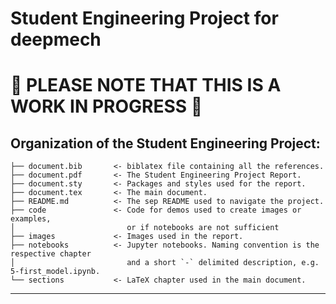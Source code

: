 # Student Engineering Project for deepmech

# 🚧 PLEASE NOTE THAT THIS IS A WORK IN PROGRESS 🚧

## Organization of the Student Engineering Project:

    ├── document.bib       <- biblatex file containing all the references.
    ├── document.pdf       <- The Student Engineering Project Report.
    ├── document.sty       <- Packages and styles used for the report.
    ├── document.tex       <- The main document.
    ├── README.md          <- The sep README used to navigate the project.
    ├── code               <- Code for demos used to create images or examples,
    │                         or if notebooks are not sufficient
    ├── images             <- Images used in the report.
    ├── notebooks          <- Jupyter notebooks. Naming convention is the respective chapter
    │                         and a short `-` delimited description, e.g. 5-first_model.ipynb.
    └── sections           <- LaTeX chapter used in the main document.

---
